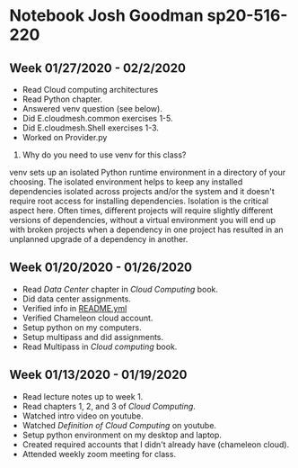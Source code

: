 # Notebook Josh Goodman sp20-516-220

## Week 01/27/2020 - 02/2/2020

* Read Cloud computing architectures
* Read Python chapter.
* Answered venv question (see below).
* Did E.cloudmesh.common exercises 1-5.
* Did E.cloudmesh.Shell exercises 1-3.
* Worked on Provider.py

1. Why do you need to use venv for this class?

  venv sets up an isolated Python runtime environment in a directory of your choosing.  The isolated
  environment helps to keep any installed dependencies isolated across projects and/or the system
  and it doesn't require root access for installing dependencies.  Isolation is the critical aspect here.
  Often times, different projects will require slightly different versions of dependencies, without a virtual
  environment you will end up with broken projects when a dependency in one project
  has resulted in an unplanned upgrade of a dependency in another.

## Week 01/20/2020 - 01/26/2020

* Read *Data Center*  chapter in *Cloud Computing* book.
* Did data center assignments.
* Verified info in [README.yml](./README.yml)
* Verified Chameleon cloud account.
* Setup python on my computers.
* Setup multipass and did assignments.
* Read Multipass in *Cloud computing* book.

## Week 01/13/2020 - 01/19/2020

* Read lecture notes up to week 1.
* Read chapters 1, 2, and 3 of *Cloud Computing*.
* Watched intro video on youtube.
* Watched *Definition of Cloud Computing* on youtube.
* Setup python environment on my desktop and laptop.
* Created required accounts that I didn't already have (chameleon cloud).
* Attended weekly zoom meeting for class.

